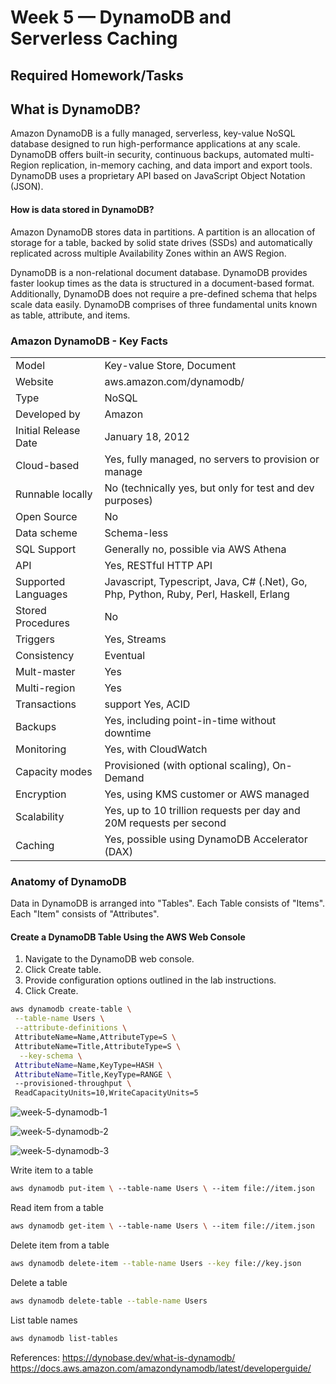 # Week 5 — DynamoDB and Serverless Caching

## Required Homework/Tasks

## What is DynamoDB?
Amazon DynamoDB is a fully managed, serverless, key-value NoSQL database designed to run high-performance applications at any scale. DynamoDB offers built-in security, continuous backups, automated multi-Region replication, in-memory caching, and data import and export tools. DynamoDB uses a proprietary API based on JavaScript Object Notation (JSON).

#### How is data stored in DynamoDB?
Amazon DynamoDB stores data in partitions. A partition is an allocation of storage for a table, backed by solid state drives (SSDs) and automatically replicated across multiple Availability Zones within an AWS Region.

DynamoDB is a non-relational document database. DynamoDB provides faster lookup times as the data is structured in a document-based format. Additionally, DynamoDB does not require a pre-defined schema that helps scale data easily. DynamoDB comprises of three fundamental units known as table, attribute, and items.


### Amazon DynamoDB - Key Facts

|                       |                                              |
| --------------------- | -------------------------------------------- |
|Model|	Key-value Store, Document|
|Website|	aws.amazon.com/­dynamodb/|
|Type|	NoSQL
|Developed by|	Amazon|
|Initial Release Date|	January 18, 2012|
|Cloud-based|	Yes, fully managed, no servers to provision or manage|
|Runnable locally|	No (technically yes, but only for test and dev purposes)|
|Open Source|	No|
|Data scheme|	Schema-less|
|SQL Support|	Generally no, possible via AWS Athena|
|API|	Yes, RESTful HTTP API|
|Supported Languages|	Javascript, Typescript, Java, C# (.Net), Go, Php, Python, Ruby, Perl, Haskell, Erlang|
|Stored Procedures|	No|
|Triggers|	Yes, Streams|
|Consistency|	Eventual|
|Mult-master|	Yes|
|Multi-region|	Yes|
|Transactions| support	Yes, ACID|
|Backups|	Yes, including point-in-time without downtime|
|Monitoring|	Yes, with CloudWatch|
|Capacity modes|	Provisioned (with optional scaling), On-Demand|
|Encryption|	Yes, using KMS customer or AWS managed|
|Scalability|	Yes, up to 10 trillion requests per day and 20M requests per second|
|Caching|	Yes, possible using DynamoDB Accelerator (DAX)|



### Anatomy of DynamoDB
Data in DynamoDB is arranged into "Tables". Each Table consists of "Items". Each "Item" consists of "Attributes".


#### Create a DynamoDB Table Using the AWS Web Console
1. Navigate to the DynamoDB web console.
2. Click Create table.
3. Provide configuration options outlined in the lab instructions.
4. Click Create.

```sh
aws dynamodb create-table \
 --table-name Users \
 --attribute-definitions \
 AttributeName=Name,AttributeType=S \
 AttributeName=Title,AttributeType=S \
  --key-schema \ 
 AttributeName=Name,KeyType=HASH \
 AttributeName=Title,KeyType=RANGE \
 --provisioned-throughput \
 ReadCapacityUnits=10,WriteCapacityUnits=5
```
![week-5-dynamodb-1](https://user-images.githubusercontent.com/88502375/226187565-55c8c7bd-f000-402a-bc0b-216d7b680269.jpg)

![week-5-dynamodb-2](https://user-images.githubusercontent.com/88502375/226187568-4c47ea84-57e5-437e-9a79-0e42c5853fee.jpg)

![week-5-dynamodb-3](https://user-images.githubusercontent.com/88502375/226187570-d75bc764-9647-4c3a-851a-63981fda1662.jpg)


Write item to a table
```sh
aws dynamodb put-item \ --table-name Users \ --item file://item.json
```

Read item from a table
```sh
aws dynamodb get-item \ --table-name Users \ --item file://item.json
```

Delete item from a table
```sh
aws dynamodb delete-item --table-name Users --key file://key.json
```

Delete a table
```sh
aws dynamodb delete-table --table-name Users
```

List table names
```sh
aws dynamodb list-tables
```



References:
https://dynobase.dev/what-is-dynamodb/
https://docs.aws.amazon.com/amazondynamodb/latest/developerguide/
